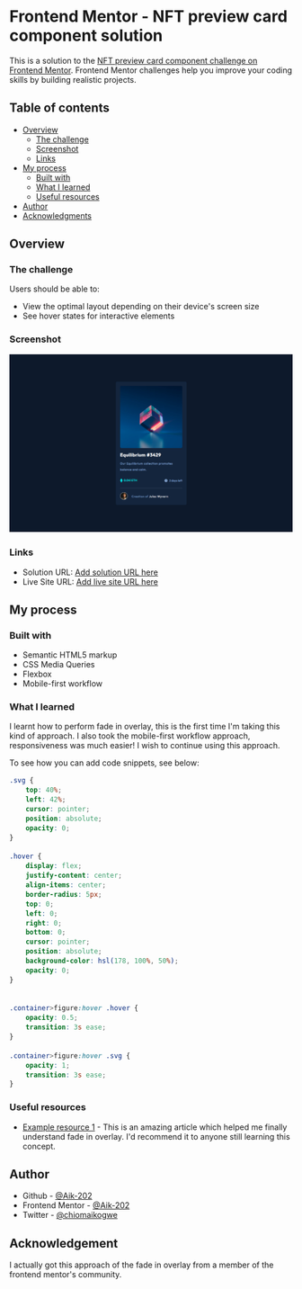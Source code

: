 # Frontend Mentor - NFT preview card component solution

This is a solution to the [NFT preview card component challenge on Frontend Mentor](https://www.frontendmentor.io/challenges/nft-preview-card-component-SbdUL_w0U). Frontend Mentor challenges help you improve your coding skills by building realistic projects. 

## Table of contents

- [Overview](#overview)
  - [The challenge](#the-challenge)
  - [Screenshot](#screenshot)
  - [Links](#links)
- [My process](#my-process)
  - [Built with](#built-with)
  - [What I learned](#what-i-learned)
  - [Useful resources](#useful-resources)
- [Author](#author)
- [Acknowledgments](#acknowledgments)

## Overview

### The challenge

Users should be able to:

- View the optimal layout depending on their device's screen size
- See hover states for interactive elements

### Screenshot

![](./screenshots/Screenshot%20(158).png)


### Links

- Solution URL: [Add solution URL here](https://www.frontendmentor.io/solutions/css-flex-mobilefirst-workflow-semantic-html5-markup-9WAOCCGMvZ)
- Live Site URL: [Add live site URL here](https://aik-202.github.io/aik-nft-preview-card-component/)

## My process

### Built with

- Semantic HTML5 markup
- CSS Media Queries
- Flexbox
- Mobile-first workflow

### What I learned

I learnt how to perform fade in overlay, this is the first time I'm taking this kind of approach. I also took the mobile-first workflow approach, responsiveness was much easier! I wish to continue using this approach.

To see how you can add code snippets, see below:


```css
.svg {
    top: 40%;
    left: 42%;
    cursor: pointer;
    position: absolute;
    opacity: 0;
}

.hover {
    display: flex;
    justify-content: center;
    align-items: center;
    border-radius: 5px;
    top: 0;
    left: 0;
    right: 0;
    bottom: 0;
    cursor: pointer;
    position: absolute;
    background-color: hsl(178, 100%, 50%);
    opacity: 0;
}


.container>figure:hover .hover {
    opacity: 0.5;
    transition: 3s ease;
}

.container>figure:hover .svg {
    opacity: 1;
    transition: 3s ease;
}
```

### Useful resources

- [Example resource 1](https://www.w3schools.com/howto_css_image_overlay.asp) - This is an amazing article which helped me finally understand fade in overlay. I'd recommend it to anyone still learning this concept.


## Author
- Github - [@Aik-202](https://github.com/Aik-202/)
- Frontend Mentor - [@Aik-202](https://www.frontendmentor.io/profile/Aik-202)
- Twitter - [@chiomaikogwe](https://www.twitter.com/chiomaikogwe)

## Acknowledgement
I actually got this approach of the fade in overlay from a member of the frontend mentor's community.

